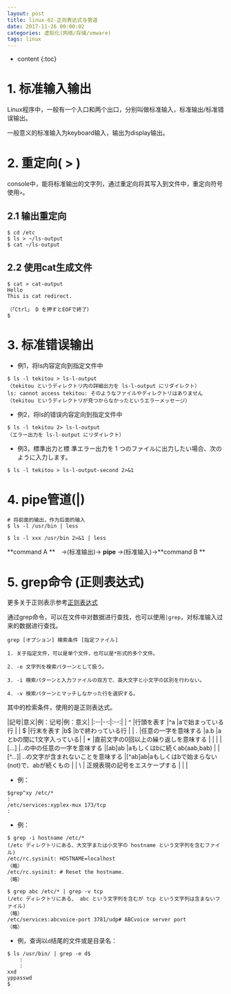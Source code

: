 ```yaml
---
layout: post
title: linux-02-正则表达式与管道
date: 2017-11-26 00:00:02
categories: 虚拟化(网络/存储/vmware)
tags: linux
---
```

* content
{:toc}

# 1. 标准输入输出

Linux程序中，一般有一个入口和两个出口，分别叫做标准输入，标准输出/标准错误输出。

一般意义的标准输入为keyboard输入，输出为display输出。

# 2. 重定向( > )

console中，能将标准输出的文字列，通过重定向将其写入到文件中，重定向符号使用`>`。

## 2.1 输出重定向

```
$ cd /etc 
$ ls > ~/ls-output 
$ cat ~/ls-output 
```

## 2.2 使用cat生成文件

```
$ cat > cat-output 
Hello 
This is cat redirect. 

（「Ctrl」 D を押すとEOFで終了） 
$ 

```

# 3. 标准错误输出

- 例1，将ls内容定向到指定文件中

```
$ ls -l tekitou > ls-l-output 
（tekitou というディレクトリ内の詳細出力を ls-l-output にリダイレクト）
ls: cannot access tekitou: そのようなファイルやディレクトリはありません 
（tekitou というディレクトリが見つからなかったというエラーメッセージ） 

```

- 例2，将ls的错误内容定向到指定文件中

```
$ ls -l tekitou 2> ls-l-output 
（エラー出力を ls-l-output にリダイレクト） 

```

- 例3，標準出力と標 準エラー出力を 1 つのファイルに出力したい場合、次のように入力します。 

```
$ ls -l tekitou > ls-l-output-second 2>&1 

```

# 4. pipe管道(|)

```
# 将前面的输出，作为后面的输入
$ ls -l /usr/bin | less 

$ ls -l xxx /usr/bin 2>&1 | less 
```

**command A **　→(标准输出)→ **pipe** →(标准输入)→**command B ** 

# 5. grep命令 (正则表达式)

更多关于正则表示参考[正则表达式](https://utanesuke0612.github.io/2017/10/08/Uda-DataAnalysis-RegExr/)

通过grep命令，可以在文件中对数据进行查找，也可以使用`|grep`，对标准输入过来的数据进行查找。

```
grep [オプション] 検索条件 [指定ファイル] 

1. 关于指定文件，可以是单个文件，也可以是*形式的多个文件。

2. -e 文字列を検索パターンとして扱う。 

3. -i 検索パターンと入力ファイルの双方で、英大文字と小文字の区別を行わない。 

4. -v 検索パターンとマッチしなかった行を選択する。

```

其中的检索条件，使用的是正则表达式。

|記号|意义|例：记号|例：意义|
|:--|--:|:--:|
| ^ |行頭を表す  |^a |aで始まっている行  |
| $ |行末を表す  |b$ |bで終わっている行  |
| . |任意の一字を意味する |a.b    |aとbの間に1文字入っている|
| * |直前文字の0回以上の繰り返しを意味する    |   |   |
| [...] |..の中の任意の一字を意味する        |[ab]ab |aもしくはbに続くab(aab,bab)           |
| [^...]| ..の文字が含まれないことを意味する    |[^ab]ab|aもしくはbで始まらない(not)で、abが続くもの |
| \ | 正規表現の記号をエスケープする   |   |   |

- 例：

```
$grep^xy /etc/* 
: 
/etc/services:xyplex-mux 173/tcp 
: 
```

- 例：

```
$ grep -i hostname /etc/* 
(/etc ディレクトリにある、大文字または小文字の hostname という文字列を含むファイル) 
/etc/rc.sysinit: HOSTNAME=localhost 
（略） 
/etc/rc.sysinit: # Reset the hostname. 
（略） 

$ grep abc /etc/* | grep -v tcp
(/etc ディレクトリにある、 abc という文字列を含むが tcp という文字列は含まないファイル) 
（略） 
/etc/services:abcvoice-port 3781/udp# ABCvoice server port 
（略） 
```

- 例，查询以`d`结尾的文件或是目录名：

```
$ ls /usr/bin/ | grep -e d$
    :
    : 
xxd 
yppasswd 
$ 
```